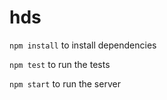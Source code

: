 # hds
`npm install` to install dependencies

`npm test` to run the tests

`npm start` to run the server